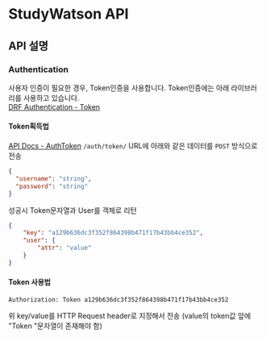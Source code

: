 # StudyWatson API

## API 설명

### Authentication

사용자 인증이 필요한 경우, Token인증을 사용합니다. Token인증에는 아래 라이브러리를 사용하고 있습니다.  
[DRF Authentication - Token](https://www.django-rest-framework.org/api-guide/authentication/#tokenauthentication)



#### Token획득법

[API Docs - AuthToken](<https://fitcha.lhy.kr/doc/#operation/auth_token_create>)
`/auth/token/` URL에 아래와 같은 데이터를 `POST` 방식으로 전송

```json
{
  "username": "string",
  "password": "string"
}
```

성공시 Token문자열과 User를 객체로 리턴

```json
{
    "key": "a129b636dc3f352f864398b471f17b43bb4ce352",
    "user": {
        "attr": "value"
    }
}
```



#### Token 사용법

```
Authorization: Token a129b636dc3f352f864398b471f17b43bb4ce352
```

위 key/value를 HTTP Request header로 지정해서 전송 (value의 token값 앞에 "Token "문자열이 존재해야 함)
